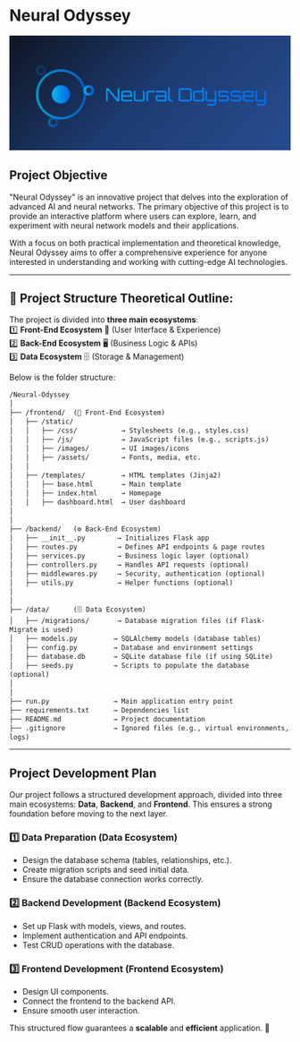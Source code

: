 # Neural Odyssey
![Project Image](/static/images/Neural_Odyssey_Logo.jpeg)
## Project Objective

"Neural Odyssey" is an innovative project that delves into the exploration of advanced AI and neural networks. The primary objective of this project is to provide an interactive platform where users can explore, learn, and experiment with neural network models and their applications.

With a focus on both practical implementation and theoretical knowledge, Neural Odyssey aims to offer a comprehensive experience for anyone interested in understanding and working with cutting-edge AI technologies.

---
## 📂 Project Structure Theoretical Outline:
The project is divided into **three main ecosystems**:  
1️⃣ **Front-End Ecosystem** 🎨 (User Interface & Experience)  
2️⃣ **Back-End Ecosystem** 🖥️ (Business Logic & APIs)  
3️⃣ **Data Ecosystem** 🗄️ (Storage & Management)  

Below is the folder structure:

```
/Neural-Odyssey
│
├── /frontend/  (🌟 Front-End Ecosystem)
│   ├── /static/
│   │   ├── /css/           → Stylesheets (e.g., styles.css)
│   │   ├── /js/            → JavaScript files (e.g., scripts.js)
│   │   ├── /images/        → UI images/icons
│   │   ├── /assets/        → Fonts, media, etc.
│   │
│   ├── /templates/         → HTML templates (Jinja2)
│   │   ├── base.html       → Main template
│   │   ├── index.html      → Homepage
│   │   ├── dashboard.html  → User dashboard
│
│
├── /backend/   (⚙️ Back-End Ecosystem)
│   ├── __init__.py        → Initializes Flask app
│   ├── routes.py          → Defines API endpoints & page routes
│   ├── services.py        → Business logic layer (optional)
│   ├── controllers.py     → Handles API requests (optional)
│   ├── middlewares.py     → Security, authentication (optional)
│   ├── utils.py           → Helper functions (optional)
│
│
├── /data/      (🗄️ Data Ecosystem)
│   ├── /migrations/       → Database migration files (if Flask-Migrate is used)
│   ├── models.py         → SQLAlchemy models (database tables)
│   ├── config.py         → Database and environment settings
│   ├── database.db       → SQLite database file (if using SQLite)
│   ├── seeds.py          → Scripts to populate the database (optional)
│
│
├── run.py                → Main application entry point
├── requirements.txt      → Dependencies list
├── README.md             → Project documentation
├── .gitignore            → Ignored files (e.g., virtual environments, logs)
```
---
## Project Development Plan

Our project follows a structured development approach, divided into three main ecosystems: **Data**, **Backend**, and **Frontend**. This ensures a strong foundation before moving to the next layer.

### 1️⃣ Data Preparation (Data Ecosystem)
- Design the database schema (tables, relationships, etc.).
- Create migration scripts and seed initial data.
- Ensure the database connection works correctly.

### 2️⃣ Backend Development (Backend Ecosystem)
- Set up Flask with models, views, and routes.
- Implement authentication and API endpoints.
- Test CRUD operations with the database.

### 3️⃣ Frontend Development (Frontend Ecosystem)
- Design UI components.
- Connect the frontend to the backend API.
- Ensure smooth user interaction.

This structured flow guarantees a **scalable** and **efficient** application. 🚀
